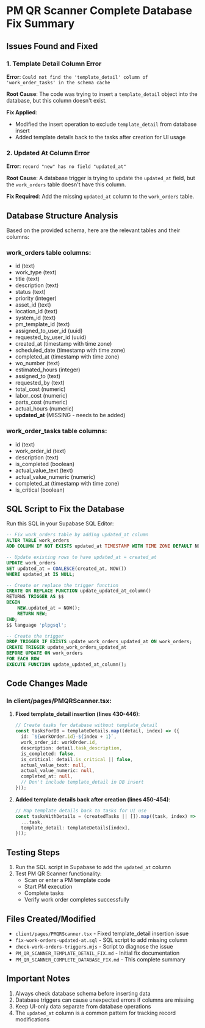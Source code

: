 # PM QR Scanner Complete Database Fix Summary

## Issues Found and Fixed

### 1. Template Detail Column Error
**Error**: `Could not find the 'template_detail' column of 'work_order_tasks' in the schema cache`

**Root Cause**: The code was trying to insert a `template_detail` object into the database, but this column doesn't exist.

**Fix Applied**: 
- Modified the insert operation to exclude `template_detail` from database insert
- Added template details back to the tasks after creation for UI usage

### 2. Updated At Column Error  
**Error**: `record "new" has no field "updated_at"`

**Root Cause**: A database trigger is trying to update the `updated_at` field, but the `work_orders` table doesn't have this column.

**Fix Required**: Add the missing `updated_at` column to the `work_orders` table.

## Database Structure Analysis

Based on the provided schema, here are the relevant tables and their columns:

### work_orders table columns:
- id (text)
- work_type (text)
- title (text)
- description (text)
- status (text)
- priority (integer)
- asset_id (text)
- location_id (text)
- system_id (text)
- pm_template_id (text)
- assigned_to_user_id (uuid)
- requested_by_user_id (uuid)
- created_at (timestamp with time zone)
- scheduled_date (timestamp with time zone)
- completed_at (timestamp with time zone)
- wo_number (text)
- estimated_hours (integer)
- assigned_to (text)
- requested_by (text)
- total_cost (numeric)
- labor_cost (numeric)
- parts_cost (numeric)
- actual_hours (numeric)
- **updated_at** (MISSING - needs to be added)

### work_order_tasks table columns:
- id (text)
- work_order_id (text)
- description (text)
- is_completed (boolean)
- actual_value_text (text)
- actual_value_numeric (numeric)
- completed_at (timestamp with time zone)
- is_critical (boolean)

## SQL Script to Fix the Database

Run this SQL in your Supabase SQL Editor:

```sql
-- Fix work_orders table by adding updated_at column
ALTER TABLE work_orders 
ADD COLUMN IF NOT EXISTS updated_at TIMESTAMP WITH TIME ZONE DEFAULT NOW();

-- Update existing rows to have updated_at = created_at
UPDATE work_orders 
SET updated_at = COALESCE(created_at, NOW())
WHERE updated_at IS NULL;

-- Create or replace the trigger function
CREATE OR REPLACE FUNCTION update_updated_at_column()
RETURNS TRIGGER AS $$
BEGIN
    NEW.updated_at = NOW();
    RETURN NEW;
END;
$$ language 'plpgsql';

-- Create the trigger
DROP TRIGGER IF EXISTS update_work_orders_updated_at ON work_orders;
CREATE TRIGGER update_work_orders_updated_at 
BEFORE UPDATE ON work_orders 
FOR EACH ROW 
EXECUTE FUNCTION update_updated_at_column();
```

## Code Changes Made

### In client/pages/PMQRScanner.tsx:

1. **Fixed template_detail insertion (lines 430-446)**:
   ```typescript
   // Create tasks for database without template_detail
   const tasksForDB = templateDetails.map((detail, index) => ({
     id: `${workOrder.id}-${index + 1}`,
     work_order_id: workOrder.id,
     description: detail.task_description,
     is_completed: false,
     is_critical: detail.is_critical || false,
     actual_value_text: null,
     actual_value_numeric: null,
     completed_at: null,
     // Don't include template_detail in DB insert
   }));
   ```

2. **Added template details back after creation (lines 450-454)**:
   ```typescript
   // Map template details back to tasks for UI use
   const tasksWithDetails = (createdTasks || []).map((task, index) => ({
     ...task,
     template_detail: templateDetails[index],
   }));
   ```

## Testing Steps

1. Run the SQL script in Supabase to add the `updated_at` column
2. Test PM QR Scanner functionality:
   - Scan or enter a PM template code
   - Start PM execution
   - Complete tasks
   - Verify work order completes successfully

## Files Created/Modified

- `client/pages/PMQRScanner.tsx` - Fixed template_detail insertion issue
- `fix-work-orders-updated-at.sql` - SQL script to add missing column
- `check-work-orders-triggers.mjs` - Script to diagnose the issue
- `PM_QR_SCANNER_TEMPLATE_DETAIL_FIX.md` - Initial fix documentation
- `PM_QR_SCANNER_COMPLETE_DATABASE_FIX.md` - This complete summary

## Important Notes

1. Always check database schema before inserting data
2. Database triggers can cause unexpected errors if columns are missing
3. Keep UI-only data separate from database operations
4. The `updated_at` column is a common pattern for tracking record modifications